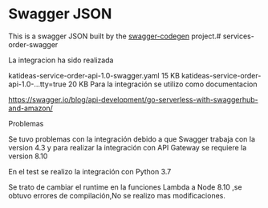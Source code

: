 # Swagger JSON
This is a swagger JSON built by the [swagger-codegen](https://github.com/swagger-api/swagger-codegen) project.# services-order-swagger

La integracion ha sido realizada

katideas-service-order-api-1.0-swagger.yaml
15 KB
katideas-service-order-api-1.0-...tty=true
20 KB
Para la integración se utilizo como documentacion

https://swagger.io/blog/api-development/go-serverless-with-swaggerhub-and-amazon/

Problemas

Se tuvo problemas con la integración debido a que Swagger trabaja con la version 4.3 y para realizar la integración con API Gateway se requiere la version 8.10

En el test se realizo la integración con Python 3.7

Se trato de cambiar el runtime en la funciones Lambda a Node 8.10 ,se obtuvo errores de compilación,No se realizo mas modificaciones.
